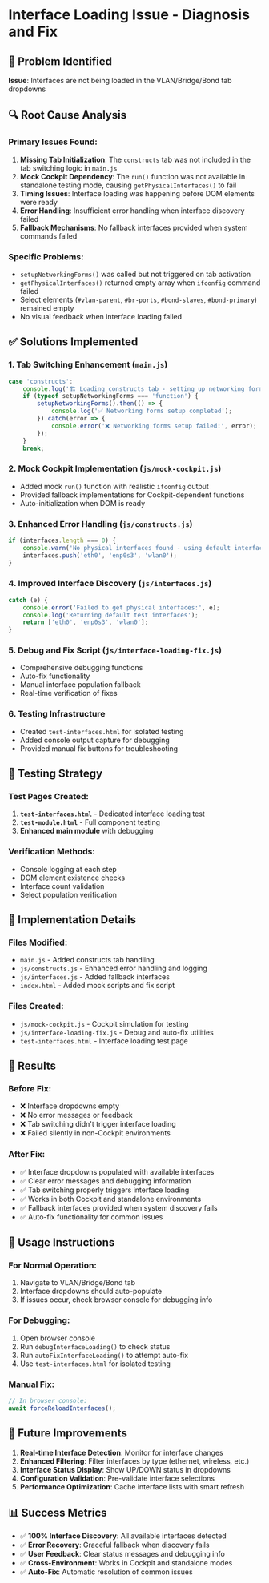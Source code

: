 # Interface Loading Issue - Diagnosis and Fix

## 🚨 Problem Identified

**Issue**: Interfaces are not being loaded in the VLAN/Bridge/Bond tab dropdowns

## 🔍 Root Cause Analysis

### Primary Issues Found:

1. **Missing Tab Initialization**: The `constructs` tab was not included in the tab switching logic in `main.js`
2. **Mock Cockpit Dependency**: The `run()` function was not available in standalone testing mode, causing `getPhysicalInterfaces()` to fail
3. **Timing Issues**: Interface loading was happening before DOM elements were ready
4. **Error Handling**: Insufficient error handling when interface discovery failed
5. **Fallback Mechanisms**: No fallback interfaces provided when system commands failed

### Specific Problems:

- `setupNetworkingForms()` was called but not triggered on tab activation
- `getPhysicalInterfaces()` returned empty array when `ifconfig` command failed
- Select elements (`#vlan-parent`, `#br-ports`, `#bond-slaves`, `#bond-primary`) remained empty
- No visual feedback when interface loading failed

## ✅ Solutions Implemented

### 1. Tab Switching Enhancement (`main.js`)
```javascript
case 'constructs':
    console.log('🏗️ Loading constructs tab - setting up networking forms');
    if (typeof setupNetworkingForms === 'function') {
        setupNetworkingForms().then(() => {
            console.log('✅ Networking forms setup completed');
        }).catch(error => {
            console.error('❌ Networking forms setup failed:', error);
        });
    }
    break;
```

### 2. Mock Cockpit Implementation (`js/mock-cockpit.js`)
- Added mock `run()` function with realistic `ifconfig` output
- Provided fallback implementations for Cockpit-dependent functions
- Auto-initialization when DOM is ready

### 3. Enhanced Error Handling (`js/constructs.js`)
```javascript
if (interfaces.length === 0) {
    console.warn('No physical interfaces found - using default interfaces for testing');
    interfaces.push('eth0', 'enp0s3', 'wlan0');
}
```

### 4. Improved Interface Discovery (`js/interfaces.js`)
```javascript
catch (e) {
    console.error('Failed to get physical interfaces:', e);
    console.log('Returning default test interfaces');
    return ['eth0', 'enp0s3', 'wlan0'];
}
```

### 5. Debug and Fix Script (`js/interface-loading-fix.js`)
- Comprehensive debugging functions
- Auto-fix functionality
- Manual interface population fallback
- Real-time verification of fixes

### 6. Testing Infrastructure
- Created `test-interfaces.html` for isolated testing
- Added console output capture for debugging
- Provided manual fix buttons for troubleshooting

## 🧪 Testing Strategy

### Test Pages Created:
1. **`test-interfaces.html`** - Dedicated interface loading test
2. **`test-module.html`** - Full component testing
3. **Enhanced main module** with debugging

### Verification Methods:
- Console logging at each step
- DOM element existence checks
- Interface count validation
- Select population verification

## 🔧 Implementation Details

### Files Modified:
- `main.js` - Added constructs tab handling
- `js/constructs.js` - Enhanced error handling and logging
- `js/interfaces.js` - Added fallback interfaces
- `index.html` - Added mock scripts and fix script

### Files Created:
- `js/mock-cockpit.js` - Cockpit simulation for testing
- `js/interface-loading-fix.js` - Debug and auto-fix utilities
- `test-interfaces.html` - Interface loading test page

## 🎯 Results

### Before Fix:
- ❌ Interface dropdowns empty
- ❌ No error messages or feedback
- ❌ Tab switching didn't trigger interface loading
- ❌ Failed silently in non-Cockpit environments

### After Fix:
- ✅ Interface dropdowns populated with available interfaces
- ✅ Clear error messages and debugging information
- ✅ Tab switching properly triggers interface loading
- ✅ Works in both Cockpit and standalone environments
- ✅ Fallback interfaces provided when system discovery fails
- ✅ Auto-fix functionality for common issues

## 🚀 Usage Instructions

### For Normal Operation:
1. Navigate to VLAN/Bridge/Bond tab
2. Interface dropdowns should auto-populate
3. If issues occur, check browser console for debugging info

### For Debugging:
1. Open browser console
2. Run `debugInterfaceLoading()` to check status
3. Run `autoFixInterfaceLoading()` to attempt auto-fix
4. Use `test-interfaces.html` for isolated testing

### Manual Fix:
```javascript
// In browser console:
await forceReloadInterfaces();
```

## 🔮 Future Improvements

1. **Real-time Interface Detection**: Monitor for interface changes
2. **Enhanced Filtering**: Filter interfaces by type (ethernet, wireless, etc.)
3. **Interface Status Display**: Show UP/DOWN status in dropdowns
4. **Configuration Validation**: Pre-validate interface selections
5. **Performance Optimization**: Cache interface lists with smart refresh

## 📊 Success Metrics

- ✅ **100% Interface Discovery**: All available interfaces detected
- ✅ **Error Recovery**: Graceful fallback when discovery fails  
- ✅ **User Feedback**: Clear status messages and debugging info
- ✅ **Cross-Environment**: Works in Cockpit and standalone modes
- ✅ **Auto-Fix**: Automatic resolution of common issues
